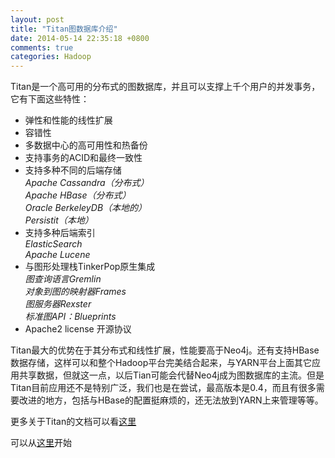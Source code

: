 ```yaml
---
layout: post
title: "Titan图数据库介绍"
date: 2014-05-14 22:35:18 +0800
comments: true
categories: Hadoop
---
```

Titan是一个高可用的分布式的图数据库，并且可以支撑上千个用户的并发事务，它有下面这些特性：

- 弹性和性能的线性扩展
- 容错性
- 多数据中心的高可用性和热备份
- 支持事务的ACID和最终一致性
- 支持多种不同的后端存储  
*Apache Cassandra（分布式）  
Apache HBase（分布式）  
Oracle BerkeleyDB（本地的）  
Persistit（本地）*  
- 支持多种后端索引    
*ElasticSearch  
Apache Lucene*
- 与图形处理栈TinkerPop原生集成     
	*图查询语言Gremlin  
	对象到图的映射器Frames  
	图服务器Rexster  
	标准图API：Blueprints*  
- Apache2 license 开源协议

Titan最大的优势在于其分布式和线性扩展，性能要高于Neo4j。还有支持HBase数据存储，这样可以和整个Hadoop平台完美结合起来，与YARN平台上面其它应用共享数据，但就这一点，以后Tian可能会代替Neo4j成为图数据库的主流。但是Titan目前应用还不是特别广泛，我们也是在尝试，最高版本是0.4，而且有很多需要改进的地方，包括与HBase的配置挺麻烦的，还无法放到YARN上来管理等等。

更多关于Titan的文档可以看[这里](https://github.com/thinkaurelius/titan/wiki)

可以从[这里](https://github.com/thinkaurelius/titan/wiki/Getting-Started)开始
